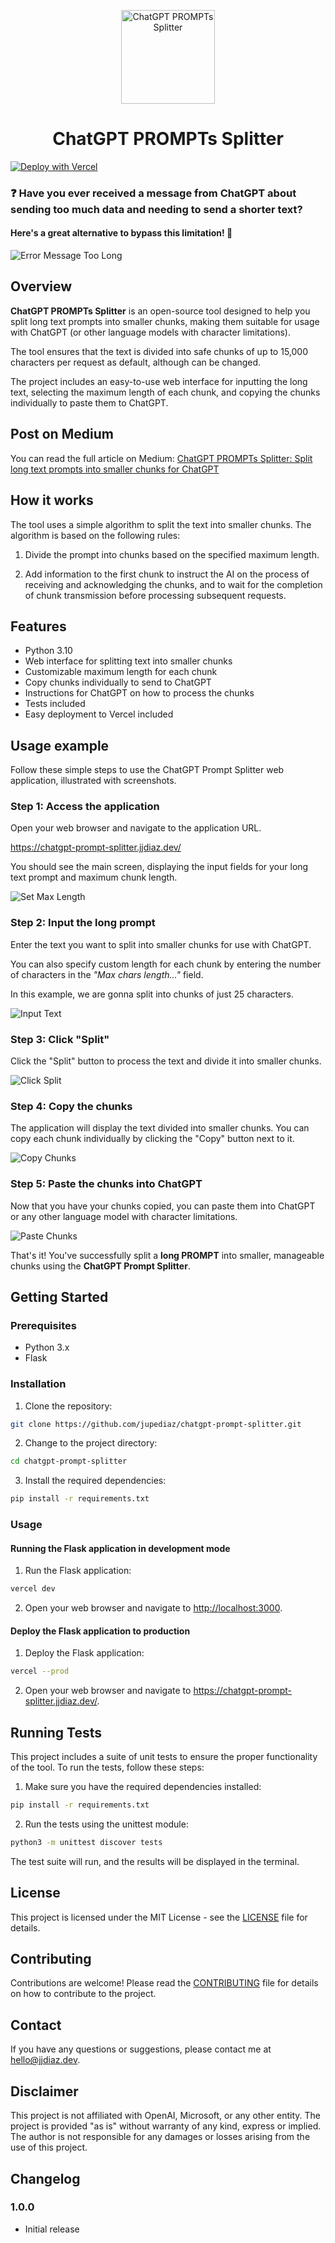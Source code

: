 <p align="center">
  <img src="static/chatgpt_prompt_splitter.png" width="150" alt="ChatGPT PROMPTs Splitter" />
  <h1 align="center">ChatGPT PROMPTs Splitter</h1>
</p>

[![Deploy with Vercel](https://vercel.com/button)](https://vercel.com/new/clone?repository-url=https%3A%2F%2Fgithub.com%2Fjupediaz%2Fchatgpt-prompt-splitter)

### ❓ Have you ever received a message from ChatGPT about sending too much data and needing to send a shorter text?

#### **Here's a great alternative to bypass this limitation!** 🚀

![Error Message Too Long](/static/screenshots/screenshot_error_message_too_long.png)
## Overview

**ChatGPT PROMPTs Splitter** is an open-source tool designed to help you split long text prompts into smaller chunks, making them suitable for usage with ChatGPT (or other language models with character limitations).

The tool ensures that the text is divided into safe chunks of up to 15,000 characters per request as default, although can be changed.

The project includes an easy-to-use web interface for inputting the long text, selecting the maximum length of each chunk, and copying the chunks individually to paste them to ChatGPT.

## Post on Medium

You can read the full article on Medium: [ChatGPT PROMPTs Splitter: Split long text prompts into smaller chunks for ChatGPT](https://medium.com/@josediazmoreno/break-the-limits-send-large-text-blocks-to-chatgpt-with-ease-6824b86d3270)

## How it works

The tool uses a simple algorithm to split the text into smaller chunks. The algorithm is based on the following rules:

1. Divide the prompt into chunks based on the specified maximum length.

2. Add information to the first chunk to instruct the AI on the process of receiving and acknowledging the chunks, and to wait for the completion of chunk transmission before processing subsequent requests.

## Features

- Python 3.10
- Web interface for splitting text into smaller chunks
- Customizable maximum length for each chunk
- Copy chunks individually to send to ChatGPT
- Instructions for ChatGPT on how to process the chunks
- Tests included
- Easy deployment to Vercel included

## Usage example

Follow these simple steps to use the ChatGPT Prompt Splitter web application, illustrated with screenshots.

### Step 1: Access the application
Open your web browser and navigate to the application URL.

https://chatgpt-prompt-splitter.jjdiaz.dev/

You should see the main screen, displaying the input fields for your long text prompt and maximum chunk length.

![Set Max Length](/static/screenshots/screenshot_main_screen.png)

### Step 2: Input the long prompt
Enter the text you want to split into smaller chunks for use with ChatGPT.

You can also specify custom length for each chunk by entering the number of characters in the *"Max chars length..."* field.

In this example, we are gonna split into chunks of just 25 characters.

![Input Text](/static/screenshots/screenshot_example_text.png)

### Step 3: Click "Split"
Click the "Split" button to process the text and divide it into smaller chunks.

![Click Split](/static/screenshots/screenshot_example_text_splitted.png)

### Step 4: Copy the chunks
The application will display the text divided into smaller chunks. You can copy each chunk individually by clicking the "Copy" button next to it.

![Copy Chunks](/static/screenshots/screenshot_example_copy_chunks.png)

### Step 5: Paste the chunks into ChatGPT
Now that you have your chunks copied, you can paste them into ChatGPT or any other language model with character limitations.

![Paste Chunks](/static/screenshots/screenshot_example_paste_chunks.png)

That's it! You've successfully split a **long PROMPT** into smaller, manageable chunks using the **ChatGPT Prompt Splitter**.

## Getting Started

### Prerequisites

- Python 3.x
- Flask

### Installation

1. Clone the repository:

```bash
git clone https://github.com/jupediaz/chatgpt-prompt-splitter.git
```

2. Change to the project directory:

```bash
cd chatgpt-prompt-splitter
```

3. Install the required dependencies:

```bash
pip install -r requirements.txt
```

### Usage

#### Running the Flask application in development mode

1. Run the Flask application:

```bash
vercel dev
```

2. Open your web browser and navigate to <http://localhost:3000>.

#### Deploy the Flask application to production

1. Deploy the Flask application:

```bash
vercel --prod
```

2. Open your web browser and navigate to <https://chatgpt-prompt-splitter.jjdiaz.dev/>.

## Running Tests

This project includes a suite of unit tests to ensure the proper functionality of the tool. To run the tests, follow these steps:

1. Make sure you have the required dependencies installed:

```bash
pip install -r requirements.txt
```

2. Run the tests using the unittest module:

```bash
python3 -m unittest discover tests
```

The test suite will run, and the results will be displayed in the terminal.

## License

This project is licensed under the MIT License - see the [LICENSE](LICENSE) file for details.

## Contributing

Contributions are welcome! Please read the [CONTRIBUTING](CONTRIBUTING.md) file for details on how to contribute to the project.

## Contact

If you have any questions or suggestions, please contact me at [hello@jjdiaz.dev](mailto:hello@jjdiaz.dev).

## Disclaimer

This project is not affiliated with OpenAI, Microsoft, or any other entity. The project is provided "as is" without warranty of any kind, express or implied. The author is not responsible for any damages or losses arising from the use of this project.

## Changelog

### 1.0.0

- Initial release
